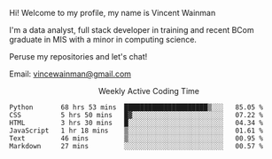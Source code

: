 Hi! Welcome to my profile, my name is Vincent Wainman

I'm a data analyst, full stack developer in training and recent BCom graduate in MIS with a minor in computing science. 

Peruse my repositories and let's chat!

Email: vincewainman@gmail.com

<p align="center"> Weekly Active Coding Time </p>
<!--START_SECTION:waka-->

```text
Python       68 hrs 53 mins  █████████████████████▒░░░   85.05 %
CSS          5 hrs 50 mins   █▓░░░░░░░░░░░░░░░░░░░░░░░   07.22 %
HTML         3 hrs 30 mins   █░░░░░░░░░░░░░░░░░░░░░░░░   04.34 %
JavaScript   1 hr 18 mins    ▒░░░░░░░░░░░░░░░░░░░░░░░░   01.61 %
Text         46 mins         ▒░░░░░░░░░░░░░░░░░░░░░░░░   00.95 %
Markdown     27 mins         ░░░░░░░░░░░░░░░░░░░░░░░░░   00.57 %
```

<!--END_SECTION:waka-->
